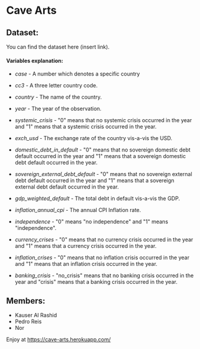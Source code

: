 # Cave Arts

## Dataset:

You can find the dataset here (insert link).

#### Variables explanation:

- <i>case</i> - A number which denotes a specific country

- <i>cc3</i> - A three letter country code.

- <i>country</i> - The name of the country.

- <i>year</i> - The year of the observation.

- <i>systemic_crisis</i> - "0" means that no systemic crisis occurred in the year and "1" means that a systemic crisis occurred in the year.

- <i>exch_usd</i> - The exchange rate of the country vis-a-vis the USD.

- <i>domestic_debt_in_default</i> - "0" means that no sovereign domestic debt default occurred in the year and "1" means that a sovereign domestic debt default occurred in the year.

- <i>sovereign_external_debt_default</i> - "0" means that no sovereign external debt default occurred in the year and "1" means that a sovereign external debt default occurred in the year.

- <i>gdp_weighted_default</i> - The total debt in default vis-a-vis the GDP.

- <i>inflation_annual_cpi</i> - The annual CPI Inflation rate.

- <i>independence</i> - "0" means "no independence" and "1" means "independence".

- <i>currency_crises</i> - "0" means that no currency crisis occurred in the year and "1" means that a currency crisis occurred in the year.

- <i>inflation_crises</i> - "0" means that no inflation crisis occurred in the year and "1" means that an inflation crisis occurred in the year.

- <i>banking_crisis</i> - "no_crisis" means that no banking crisis occurred in the year and "crisis" means that a banking crisis occurred in the year.


## Members:
<ul>
<li>Kauser Al Rashid</li>
<li>Pedro Reis</li>
<li>Nor</li>
</ul>

Enjoy at https://cave-arts.herokuapp.com/
